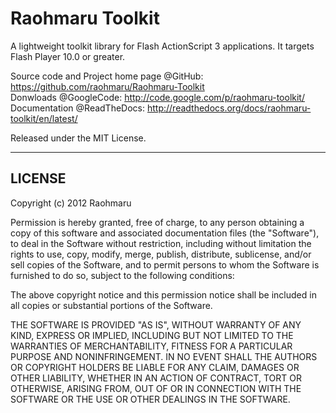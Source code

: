 Raohmaru Toolkit
================

A lightweight toolkit library for Flash ActionScript 3 applications. It targets Flash Player 10.0 or greater.

Source code and Project home page @GitHub: <https://github.com/raohmaru/Raohmaru-Toolkit>  
Donwloads @GoogleCode: <http://code.google.com/p/raohmaru-toolkit/>  
Documentation @ReadTheDocs: <http://readthedocs.org/docs/raohmaru-toolkit/en/latest/>

Released under the MIT License.

---------------------------------------

LICENSE
-------

Copyright (c) 2012 Raohmaru

Permission is hereby granted, free of charge, to any person obtaining
a copy of this software and associated documentation files (the "Software"),
to deal in the Software without restriction, including without limitation
the rights to use, copy, modify, merge, publish, distribute, sublicense,
and/or sell copies of the Software, and to permit persons to whom the
Software is furnished to do so, subject to the following conditions:

The above copyright notice and this permission notice shall be included
in all copies or substantial portions of the Software.

THE SOFTWARE IS PROVIDED "AS IS", WITHOUT WARRANTY OF ANY KIND, EXPRESS
OR IMPLIED, INCLUDING BUT NOT LIMITED TO THE WARRANTIES OF MERCHANTABILITY,
FITNESS FOR A PARTICULAR PURPOSE AND NONINFRINGEMENT. IN NO EVENT SHALL
THE AUTHORS OR COPYRIGHT HOLDERS BE LIABLE FOR ANY CLAIM, DAMAGES OR OTHER
LIABILITY, WHETHER IN AN ACTION OF CONTRACT, TORT OR OTHERWISE, ARISING
FROM, OUT OF OR IN CONNECTION WITH THE SOFTWARE OR THE USE OR OTHER DEALINGS
IN THE SOFTWARE.